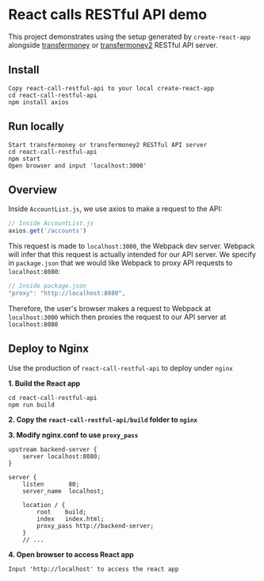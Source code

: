 # React calls RESTful API demo
This project demonstrates using the setup generated by `create-react-app` alongside [transfermoney](https://github.com/geekshi/transfermoney) or [transfermoney2](https://github.com/geekshi/transfermoney2) RESTful API server.

## Install
```
Copy react-call-restful-api to your local create-react-app
cd react-call-restful-api
npm install axios
```

## Run locally
```
Start transfermoney or transfermoney2 RESTful API server
cd react-call-restful-api
npm start
Open browser and input 'localhost:3000'
```

## Overview
Inside `AccountList.js`, we use axios to make a request to the API:

```js
// Inside AccountList.js
axios.get('/accounts')
```

This request is made to `localhost:3000`, the Webpack dev server. Webpack will infer that this request is actually intended for our API server. We specify in `package.json` that we would like Webpack to proxy API requests to `localhost:8080`:

```js
// Inside package.json
"proxy": "http://localhost:8080",
```

Therefore, the user's browser makes a request to Webpack at `localhost:3000` which then proxies the request to our API server at `localhost:8080`

## Deploy to Nginx
Use the production of `react-call-restful-api` to deploy under `nginx`

**1. Build the React app**

```
cd react-call-restful-api
npm run build
```

**2. Copy the `react-call-restful-api/build` folder to `nginx`**

**3. Modify nginx.conf to use `proxy_pass`**

```
upstream backend-server {
    server localhost:8080;
}

server {
    listen       80;
    server_name  localhost;
    
    location / {
        root	build;
        index   index.html;
        proxy_pass http://backend-server;
    }
    // ...
```

**4. Open browser to access React app**

```
Input 'http://localhost' to access the react app
```
